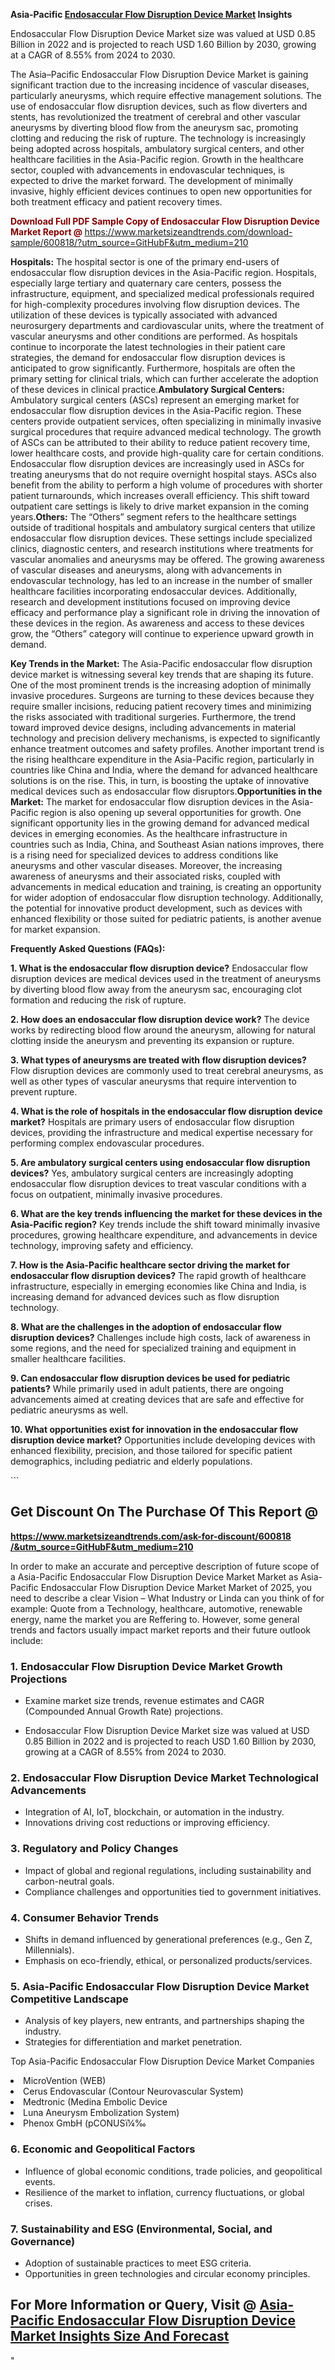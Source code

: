 <p><strong>Asia-Pacific&nbsp;<a href=""https://www.marketsizeandtrends.com/download-sample/600818/&amp;utm_source=GitHubF&amp;utm_medium=210"">Endosaccular Flow Disruption Device Market</a> Insights</strong></p><p>Endosaccular Flow Disruption Device Market size was valued at USD 0.85 Billion in 2022 and is projected to reach USD 1.60 Billion by 2030, growing at a CAGR of 8.55% from 2024 to 2030.</p><p><p>The Asia–Pacific Endosaccular Flow Disruption Device Market is gaining significant traction due to the increasing incidence of vascular diseases, particularly aneurysms, which require effective management solutions. The use of endosaccular flow disruption devices, such as flow diverters and stents, has revolutionized the treatment of cerebral and other vascular aneurysms by diverting blood flow from the aneurysm sac, promoting clotting and reducing the risk of rupture. The technology is increasingly being adopted across hospitals, ambulatory surgical centers, and other healthcare facilities in the Asia-Pacific region. Growth in the healthcare sector, coupled with advancements in endovascular techniques, is expected to drive the market forward. The development of minimally invasive, highly efficient devices continues to open new opportunities for both treatment efficacy and patient recovery times. <p><strong><span style="color: #800000;">Download Full PDF Sample Copy of Endosaccular Flow Disruption Device Market Report @</span>&nbsp;</strong><a href="https://www.marketsizeandtrends.com/download-sample/600818/?utm_source=GitHubF&amp;utm_medium=210" target="_blank">https://www.marketsizeandtrends.com/download-sample/600818/?utm_source=GitHubF&amp;utm_medium=210</a></p></p><p><b>Hospitals:</b> The hospital sector is one of the primary end-users of endosaccular flow disruption devices in the Asia-Pacific region. Hospitals, especially large tertiary and quaternary care centers, possess the infrastructure, equipment, and specialized medical professionals required for high-complexity procedures involving flow disruption devices. The utilization of these devices is typically associated with advanced neurosurgery departments and cardiovascular units, where the treatment of vascular aneurysms and other conditions are performed. As hospitals continue to incorporate the latest technologies in their patient care strategies, the demand for endosaccular flow disruption devices is anticipated to grow significantly. Furthermore, hospitals are often the primary setting for clinical trials, which can further accelerate the adoption of these devices in clinical practice.<b>Ambulatory Surgical Centers:</b> Ambulatory surgical centers (ASCs) represent an emerging market for endosaccular flow disruption devices in the Asia-Pacific region. These centers provide outpatient services, often specializing in minimally invasive surgical procedures that require advanced medical technology. The growth of ASCs can be attributed to their ability to reduce patient recovery time, lower healthcare costs, and provide high-quality care for certain conditions. Endosaccular flow disruption devices are increasingly used in ASCs for treating aneurysms that do not require overnight hospital stays. ASCs also benefit from the ability to perform a high volume of procedures with shorter patient turnarounds, which increases overall efficiency. This shift toward outpatient care settings is likely to drive market expansion in the coming years.<b>Others:</b> The “Others” segment refers to the healthcare settings outside of traditional hospitals and ambulatory surgical centers that utilize endosaccular flow disruption devices. These settings include specialized clinics, diagnostic centers, and research institutions where treatments for vascular anomalies and aneurysms may be offered. The growing awareness of vascular diseases and aneurysms, along with advancements in endovascular technology, has led to an increase in the number of smaller healthcare facilities incorporating endosaccular devices. Additionally, research and development institutions focused on improving device efficacy and performance play a significant role in driving the innovation of these devices in the region. As awareness and access to these devices grow, the “Others” category will continue to experience upward growth in demand.</p><p><b>Key Trends in the Market:</b> The Asia-Pacific endosaccular flow disruption device market is witnessing several key trends that are shaping its future. One of the most prominent trends is the increasing adoption of minimally invasive procedures. Surgeons are turning to these devices because they require smaller incisions, reducing patient recovery times and minimizing the risks associated with traditional surgeries. Furthermore, the trend toward improved device designs, including advancements in material technology and precision delivery mechanisms, is expected to significantly enhance treatment outcomes and safety profiles. Another important trend is the rising healthcare expenditure in the Asia-Pacific region, particularly in countries like China and India, where the demand for advanced healthcare solutions is on the rise. This, in turn, is boosting the uptake of innovative medical devices such as endosaccular flow disruptors.<b>Opportunities in the Market:</b> The market for endosaccular flow disruption devices in the Asia-Pacific region is also opening up several opportunities for growth. One significant opportunity lies in the growing demand for advanced medical devices in emerging economies. As the healthcare infrastructure in countries such as India, China, and Southeast Asian nations improves, there is a rising need for specialized devices to address conditions like aneurysms and other vascular diseases. Moreover, the increasing awareness of aneurysms and their associated risks, coupled with advancements in medical education and training, is creating an opportunity for wider adoption of endosaccular flow disruption technology. Additionally, the potential for innovative product development, such as devices with enhanced flexibility or those suited for pediatric patients, is another avenue for market expansion.</p><p><b>Frequently Asked Questions (FAQs):</b></p><p><b>1. What is the endosaccular flow disruption device?</b> Endosaccular flow disruption devices are medical devices used in the treatment of aneurysms by diverting blood flow away from the aneurysm sac, encouraging clot formation and reducing the risk of rupture. </p><p><b>2. How does an endosaccular flow disruption device work?</b> The device works by redirecting blood flow around the aneurysm, allowing for natural clotting inside the aneurysm and preventing its expansion or rupture. </p><p><b>3. What types of aneurysms are treated with flow disruption devices?</b> Flow disruption devices are commonly used to treat cerebral aneurysms, as well as other types of vascular aneurysms that require intervention to prevent rupture. </p><p><b>4. What is the role of hospitals in the endosaccular flow disruption device market?</b> Hospitals are primary users of endosaccular flow disruption devices, providing the infrastructure and medical expertise necessary for performing complex endovascular procedures. </p><p><b>5. Are ambulatory surgical centers using endosaccular flow disruption devices?</b> Yes, ambulatory surgical centers are increasingly adopting endosaccular flow disruption devices to treat vascular conditions with a focus on outpatient, minimally invasive procedures. </p><p><b>6. What are the key trends influencing the market for these devices in the Asia-Pacific region?</b> Key trends include the shift toward minimally invasive procedures, growing healthcare expenditure, and advancements in device technology, improving safety and efficiency. </p><p><b>7. How is the Asia-Pacific healthcare sector driving the market for endosaccular flow disruption devices?</b> The rapid growth of healthcare infrastructure, especially in emerging economies like China and India, is increasing demand for advanced devices such as flow disruption technology. </p><p><b>8. What are the challenges in the adoption of endosaccular flow disruption devices?</b> Challenges include high costs, lack of awareness in some regions, and the need for specialized training and equipment in smaller healthcare facilities. </p><p><b>9. Can endosaccular flow disruption devices be used for pediatric patients?</b> While primarily used in adult patients, there are ongoing advancements aimed at creating devices that are safe and effective for pediatric aneurysms as well. </p><p><b>10. What opportunities exist for innovation in the endosaccular flow disruption device market?</b> Opportunities include developing devices with enhanced flexibility, precision, and those tailored for specific patient demographics, including pediatric and elderly populations. </p>```</p><h2><strong>Get Discount On The Purchase Of This Report @&nbsp;</strong></h2><p><strong><a href=""https://www.marketsizeandtrends.com/ask-for-discount/600818/&amp;utm_source=GitHubF&amp;utm_medium=210"" target=""_blank"">https://www.marketsizeandtrends.com/ask-for-discount/600818<br />/&amp;utm_source=GitHubF&amp;utm_medium=210</a></strong></p><p>In order to make an accurate and perceptive description of future scope of a Asia-Pacific&nbsp;Endosaccular Flow Disruption Device Market Market as Asia-Pacific&nbsp;Endosaccular Flow Disruption Device Market Market of 2025, you need to describe a clear Vision &ndash; What Industry or Linda can you think of for example: Quote from a Technology, healthcare, automotive, renewable energy, name the market you are Reffering to. However, some general trends and factors usually impact market reports and their future outlook include:</p><h3>1.&nbsp;<strong>Endosaccular Flow Disruption Device Market Growth Projections</strong></h3><ul><li>Examine market size trends, revenue estimates and CAGR (Compounded Annual Growth Rate) projections.</li><li><p>Endosaccular Flow Disruption Device Market size was valued at USD 0.85 Billion in 2022 and is projected to reach USD 1.60 Billion by 2030, growing at a CAGR of 8.55% from 2024 to 2030.</p></li></ul><h3>2.&nbsp;<strong>Endosaccular Flow Disruption Device Market Technological Advancements</strong></h3><ul><li>Integration of AI, IoT, blockchain, or automation in the industry.</li><li>Innovations driving cost reductions or improving efficiency.</li></ul><h3>3.&nbsp;<strong>Regulatory and Policy Changes</strong></h3><ul><li>Impact of global and regional regulations, including sustainability and carbon-neutral goals.</li><li>Compliance challenges and opportunities tied to government initiatives.</li></ul><h3>4.&nbsp;<strong>Consumer Behavior Trends</strong></h3><ul><li>Shifts in demand influenced by generational preferences (e.g., Gen Z, Millennials).</li><li>Emphasis on eco-friendly, ethical, or personalized products/services.</li></ul><h3>5.&nbsp;<strong>Asia-Pacific Endosaccular Flow Disruption Device Market Competitive Landscape</strong></h3><ul><li>Analysis of key players, new entrants, and partnerships shaping the industry.</li><li>Strategies for differentiation and market penetration.</li></ul><p data-pm-slice=""1 1 []"">Top Asia-Pacific Endosaccular Flow Disruption Device Market Companies</p><div data-test-id=""""><p><li>MicroVention (WEB)</li><li> Cerus Endovascular (Contour Neurovascular System)</li><li> Medtronic (Medina Embolic Device</li><li> Luna Aneurysm Embolization System)</li><li> Phenox GmbH (pCONUSï¼‰</li></p></div><h3>6.&nbsp;<strong>Economic and Geopolitical Factors</strong></h3><ul><li>Influence of global economic conditions, trade policies, and geopolitical events.</li><li>Resilience of the market to inflation, currency fluctuations, or global crises.</li></ul><h3>7.&nbsp;<strong>Sustainability and ESG (Environmental, Social, and Governance)</strong></h3><ul><li>Adoption of sustainable practices to meet ESG criteria.</li><li>Opportunities in green technologies and circular economy principles.</li></ul><h2><strong>For More Information or Query, Visit @&nbsp;</strong><a href=""https://www.verifiedmarketreports.com/product/endosaccular-flow-disruption-device-market/"" target=""_blank"">Asia-Pacific Endosaccular Flow Disruption Device Market Insights Size And Forecast</a></h2>"
